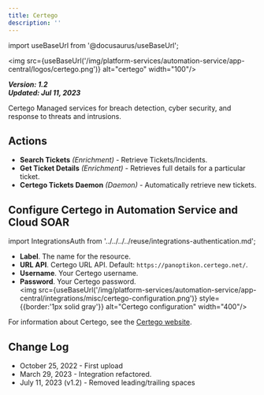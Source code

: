 ```yaml
---
title: Certego
description: ''
---
```

import useBaseUrl from '@docusaurus/useBaseUrl';

<img src={useBaseUrl('/img/platform-services/automation-service/app-central/logos/certego.png')} alt="certego" width="100"/>

***Version: 1.2  
Updated: Jul 11, 2023***

Certego Managed services for breach detection, cyber security, and response to threats and intrusions.

## Actions

* **Search Tickets** *(Enrichment)* - Retrieve Tickets/Incidents.
* **Get Ticket Details** *(Enrichment)* - Retrieves full details for a particular ticket.
* **Certego Tickets Daemon** *(Daemon)* - Automatically retrieve new tickets.

  
## Configure Certego in Automation Service and Cloud SOAR

import IntegrationsAuth from '../../../../reuse/integrations-authentication.md';

<IntegrationsAuth/>

   * **Label**. The name for the resource.
   * **URL API**. Certego URL API. Default: `https://panoptikon.certego.net/`.
   * **Username**. Your Certego username.
   * **Password**. Your Certego password. <br/><img src={useBaseUrl('/img/platform-services/automation-service/app-central/integrations/misc/certego-configuration.png')} style={{border:'1px solid gray'}} alt="Certego configuration" width="400"/>

For information about Certego, see the [Certego website](https://www.certego.net/).

## Change Log

* October 25, 2022 - First upload
* March 29, 2023 - Integration refactored.
* July 11, 2023 (v1.2) - Removed leading/trailing spaces
